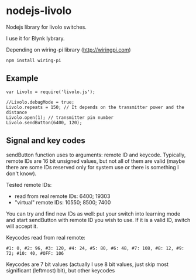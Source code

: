 # nodejs-livolo
Nodejs library for livolo switches.

I use it for Blynk lybrary.

Depending on wiring-pi library (http://wiringpi.com)
```
npm install wiring-pi
```

## Example
```
var Livolo = require('livolo.js');

//Livolo.debugMode = true;
Livolo.repeats = 150; // It depends on the transmitter power and the distance 
Livolo.open(1); // transmitter pin number
Livolo.sendButton(6400, 120);
```

## Signal and key codes

sendButton function uses to arguments: remote ID and keycode. Typically, remote IDs are 16 bit unsigned values, but
not all of them are valid (maybe there are some IDs reserved only for system use or there is something I don't know).

Tested remote IDs: 

- read from real remote IDs: 6400; 19303
- "virtual" remote IDs: 10550; 8500; 7400

You can try and find new IDs as well: put your switch into learning mode and start sendButton with remote ID you wish to use. If
it is a valid ID, switch will accept it.

Keycodes read from real remote:
```
#1: 0, #2: 96, #3: 120, #4: 24, #5: 80, #6: 48, #7: 108, #8: 12, #9: 72; #10: 40, #OFF: 106
```
Keycodes are 7 bit values (actually I use 8 bit values, just skip most significant (leftmost) bit), but other keycodes
